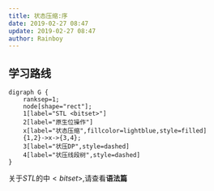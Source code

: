 ```yaml
---
title: 状态压缩:序
date: 2019-02-27 08:47
update: 2019-02-27 08:47
author: Rainboy
---
```


## 学习路线

```viz-dot
digraph G {
    ranksep=1;
    node[shape="rect"];
    1[label="STL <bitset>"]
    2[label="原生位操作"]
    x[label="状态压缩",fillcolor=lightblue,style=filled]
    {1,2}->x->{3,4};
    3[label="状压DP",style=dashed]
    4[label="状压线段树",style=dashed]
}
```

关于$STL$的中$<bitset>$,请查看**语法篇**
